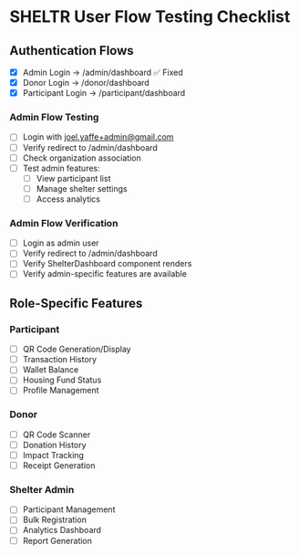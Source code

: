 # SHELTR User Flow Testing Checklist

## Authentication Flows
- [x] Admin Login -> /admin/dashboard ✅ Fixed
- [x] Donor Login -> /donor/dashboard
- [x] Participant Login -> /participant/dashboard

### Admin Flow Testing
- [ ] Login with joel.yaffe+admin@gmail.com
- [ ] Verify redirect to /admin/dashboard
- [ ] Check organization association
- [ ] Test admin features:
  - [ ] View participant list
  - [ ] Manage shelter settings
  - [ ] Access analytics

### Admin Flow Verification
- [ ] Login as admin user
- [ ] Verify redirect to /admin/dashboard
- [ ] Verify ShelterDashboard component renders
- [ ] Verify admin-specific features are available

## Role-Specific Features
### Participant
- [ ] QR Code Generation/Display
- [ ] Transaction History
- [ ] Wallet Balance
- [ ] Housing Fund Status
- [ ] Profile Management

### Donor
- [ ] QR Code Scanner
- [ ] Donation History
- [ ] Impact Tracking
- [ ] Receipt Generation

### Shelter Admin
- [ ] Participant Management
- [ ] Bulk Registration
- [ ] Analytics Dashboard
- [ ] Report Generation